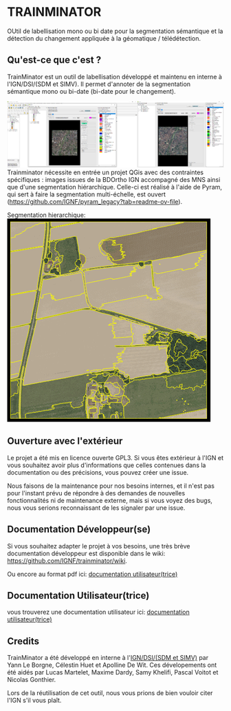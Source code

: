 # TRAINMINATOR
OUtil de labellisation mono ou bi date pour la segmentation sémantique
et la détection du changement appliquée à la géomatique / télédétection.



## Qu'est-ce que c'est ?

TrainMinator est un outil de labellisation développé et maintenu en interne à l'IGN/DSI/(SDM et SIMV).
Il permet d'annoter de la segmentation sémantique mono ou bi-date (bi-date pour le changement).

![Vue d'ensemble](assets/exemple_vue.png)
Trainminator nécessite en entrée un projet QGis avec des contraintes spécifiques : images issues de
la BDOrtho IGN accompagné des MNS ainsi que d'une segmentation hiérarchique. 
Celle-ci est réalisé à l'aide de Pyram, qui sert à faire la segmentation multi-échelle, est ouvert (https://github.com/IGNF/pyram_legacy?tab=readme-ov-file).

Segmentation hierarchique:
![Vue d'ensemble](assets/Segmentations_hierarchiques.gif)

## Ouverture avec l'extérieur

Le projet a été mis en licence ouverte GPL3.
Si vous êtes extérieur à l'IGN et vous souhaitez avoir plus d'informations que celles contenues dans la documentation
ou des précisions,
vous pouvez créer une issue.

Nous faisons de la maintenance pour nos besoins internes, et il n'est pas pour l'instant prévu de répondre à des demandes
de nouvelles fonctionnalités ni de maintenance externe, mais si vous voyez des bugs, nous vous serions reconnaissant de les signaler par une issue.

## Documentation Développeur(se)

Si vous souhaitez adapter le projet à vos besoins, une très brève documentation développeur est disponible dans le wiki: https://github.com/IGNF/trainminator/wiki.

Ou encore au format pdf ici:  [documentation utilisateur(trice)](Documentation_developpeur.pdf)

## Documentation Utilisateur(trice)
vous trouverez une documentation utilisateur ici: [documentation utilisateur(trice)](Documentation_utilisateur.pdf)

## Credits

TrainMinator a été développé en interne à l'[IGN/DSI/(SDM et SIMV)](https://www.ign.fr/) par Yann Le Borgne, Célestin Huet et Apolline De Wit. Ces dévelopements ont été aidés par Lucas Martelet, Maxime Dardy, Samy Khelifi, Pascal Voitot et Nicolas Gonthier. 

Lors de la réutilisation de cet outil, nous vous prions de bien vouloir citer l'IGN s'il vous plaît. 


